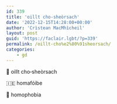 ```yaml
---
id: 339
title: 'oillt cho‑sheòrsach'
date: '2022-12-15T14:28:00+00:00'
author: 'Crìstean MacMhìcheil'
layout: post
guid: 'https://faclair.lgbt/?p=339'
permalink: /oillt-cho%e2%80%91sheorsach/
categories:
    - gd
---
```


&#x1f3f4;&#xe0067;&#xe0062;&#xe0073;&#xe0063;&#xe0074;&#xe007f; oillt cho‑sheòrsach

&#x1f1ee;&#x1f1ea; homafóibe

&#x1f3f4;&#xe0067;&#xe0062;&#xe0065;&#xe006e;&#xe0067;&#xe007f; homophobia